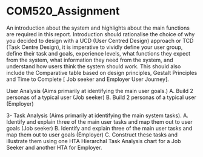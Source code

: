 # COM520_Assignment

An introduction about the system and highlights about the main functions are required in this report.
Introduction should rationalise the choice of why you decided to design with a UCD (User Centred Design) approach or TCD (Task Centre Design), it is imperative to vividly define your user group, define their task and goals, experience levels, what functions they expect from the system, what information they need from the system, and understand how users think the system should work.
This should also include the Comparative table based on design principles, Gestalt Principles and Time to Complete [ Job seeker and Employer User Journey].

User Analysis (Aims primarily at identifying the main user goals.)
A. Build 2 personas of a typical user (Job seeker)
B. Build 2 personas of a typical user (Employer)

3- Task Analysis (Aims primarily at identifying the main system tasks).
A. Identify and explain three of the main user tasks and map them out to user goals (Job seeker)
B. Identify and explain three of the main user tasks and map them out to user goals (Employer)
C. Construct these tasks and illustrate them using one HTA Hierarchal Task Analysis chart for a Job Seeker and another HTA for Employer.
